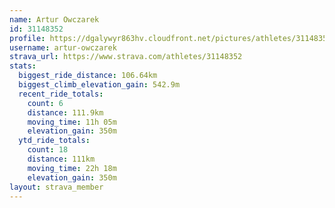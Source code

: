 ```yaml
---
name: Artur Owczarek
id: 31148352
profile: https://dgalywyr863hv.cloudfront.net/pictures/athletes/31148352/15906846/1/large.jpg
username: artur-owczarek
strava_url: https://www.strava.com/athletes/31148352
stats:
  biggest_ride_distance: 106.64km
  biggest_climb_elevation_gain: 542.9m
  recent_ride_totals:
    count: 6
    distance: 111.9km
    moving_time: 11h 05m
    elevation_gain: 350m
  ytd_ride_totals:
    count: 18
    distance: 111km
    moving_time: 22h 18m
    elevation_gain: 350m
layout: strava_member
--- 
```

